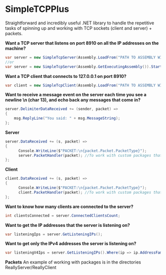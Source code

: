 # SimpleTCPPlus
Straightforward and incredibly useful .NET library to handle the repetitive tasks of spinning up and working with TCP sockets (client and server) + packets.

<b>Want a TCP server that listens on port 8910 on all the IP addresses on the machine?</b>

```cs
var server = new SimpleTcpServer(Assembly.LoadFrom("PATH TO ASSEMBLY WITH PACKETS")).Start(8910);
//or
var server = new SimpleTcpServer(Assembly.GetExecutingAssembly()).Start(8910);
```

<b>Want a TCP client that connects to 127.0.0.1 on port 8910?</b>

```cs
var client = new SimpleTcpClient(Assembly.LoadFrom("PATH TO ASSEMBLY WITH PACKETS")).Connect("127.0.0.1", 8910);
```

<b>Want to receive a message event on the server each time you see a newline \n (char 13), and echo back any messages that come in?</b>

```cs
server.DelimiterDataReceived += (sender, packet) => 
{
    msg.ReplyLine("You said: " + msg.MessageString);
};
```

<b>Server</b>
```cs
server.DataReceived += (s, packet) => 
{
      Console.WriteLine($"PACKET:\n{packet.Packet.PacketType}");
      server.PacketHandler(packet); //To work with custom packages that you add.
};
```

<b>Client</b>
```cs
client.DataReceived += (s, packet) => 
{
      Console.WriteLine($"PACKET:\n{packet.Packet.PacketType}");
      client.PacketHandler(packet); //To work with custom packages that you add.
};
```

<b>Want to know how many clients are connected to the server?</b>

```cs
int clientsConnected = server.ConnectedClientsCount;
```

<b>Want to get the IP addresses that the server is listening on?</b>

```cs
var listeningIps = server.GetListeningIPs();
```

<b>Want to get only the IPv4 addresses the server is listening on?</b>

```cs
var listeningV4Ips = server.GetListeningIPs().Where(ip => ip.AddressFamily == System.Net.Sockets.AddressFamily.InterNetwork);
```

<b>Packets</b>
An example of working with packages is in the directories ReallyServer/ReallyClient

